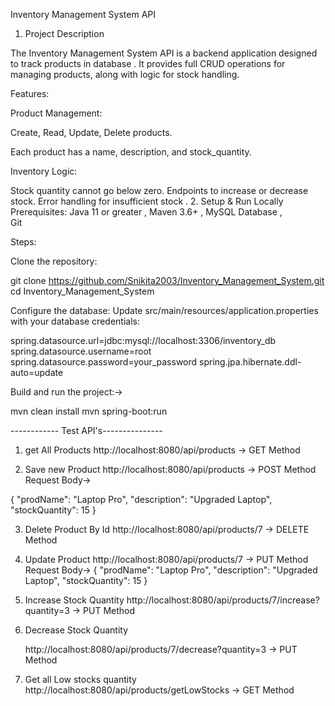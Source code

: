 Inventory Management System API
1. Project Description

The Inventory Management System API is a backend application designed to track products in database . 
It provides full CRUD operations for managing products, along with logic for stock handling.

Features:

Product Management:

Create, Read, Update, Delete products.

Each product has a name, description, and stock_quantity.

Inventory Logic:

Stock quantity cannot go below zero.
Endpoints to increase or decrease stock.
Error handling for insufficient stock .
2. Setup & Run Locally
Prerequisites:
Java 11 or greater  , 
Maven 3.6+  ,
MySQL Database  ,  
Git

Steps:

Clone the repository:

git clone https://github.com/Snikita2003/Inventory_Management_System.git
cd Inventory_Management_System

Configure the database:
Update src/main/resources/application.properties with your database credentials:

spring.datasource.url=jdbc:mysql://localhost:3306/inventory_db
spring.datasource.username=root
spring.datasource.password=your_password
spring.jpa.hibernate.ddl-auto=update

Build and run the project:->

mvn clean install
mvn spring-boot:run


------------ Test API's---------------

1. get All Products
   http://localhost:8080/api/products    ->  GET Method
   
2. Save new Product
   http://localhost:8080/api/products     ->  POST Method
   Request Body->
   
{
    "prodName": "Laptop Pro",
    "description": "Upgraded Laptop",
    "stockQuantity": 15
}


3. Delete Product By Id
   http://localhost:8080/api/products/7    ->  DELETE Method

4. Update Product
   http://localhost:8080/api/products/7   -> PUT Method
   Request Body->
   {
    "prodName": "Laptop Pro",
    "description": "Upgraded Laptop",
    "stockQuantity": 15
   }

5. Increase Stock Quantity
 http://localhost:8080/api/products/7/increase?quantity=3   -> PUT Method

6. Decrease Stock Quantity

   http://localhost:8080/api/products/7/decrease?quantity=3     ->    PUT  Method

7.  Get all Low stocks quantity
   http://localhost:8080/api/products/getLowStocks    ->   GET Method

   

  
   
















